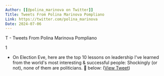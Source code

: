 ```yaml
---
Author: [[@polina_marinova on Twitter]]
Title: Tweets From Polina Marinova Pompliano
Link: https://twitter.com/polina_marinova
Date: 2024-07-06
---
```

T - Tweets From Polina Marinova Pompliano

1
- On Election Eve, here are the top 10 lessons on leadership I've learned from the world's most interesting & successful people:
  Shockingly (or not), none of them are politicians.
  🧵 below: ([View Tweet](https://twitter.com/search?q=On%20Election%20Eve%2C%20here%20are%20the%20top%2010%20lessons%20on%20leadership%20I%27ve%20learned%20from%20the%20world%27s%20most%20interesting%20%26%20successful%20people%3A%20%20Shockingly%20%28or%20not%29%2C%20none%20of%20them%20are%20politicians.%20%20%F0%9F%A7%B5%20below%3A%20%28from%3A%40polina_marinova%29))
